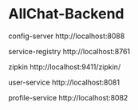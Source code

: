 # AllChat-Backend

config-server
http://localhost:8088

service-registry
http://localhost:8761

zipkin
http://localhost:9411/zipkin/

user-service
http://localhost:8081

profile-service
http://localhost:8082